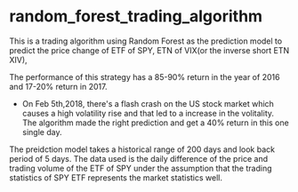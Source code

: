 # random_forest_trading_algorithm

This is a trading algorithm using Random Forest as the prediction model to predict the price change of ETF of SPY, ETN of VIX(or the inverse short ETN XIV), 


The performance of this strategy has a 85-90% return in the year of 2016 and 17-20% return in 2017.
* On Feb 5th,2018, there's a flash crash on the US stock market which causes a high volatility rise and that led to a increase in the volitality. The algorithm made the right prediction and get a 40% return in this one single day.


The preidction model takes a historical range of 200 days and look back period of 5 days. The data used is the daily difference of the price and trading volume of the ETF of SPY under the assumption that the trading statistics of SPY ETF represents the market statistics well.







